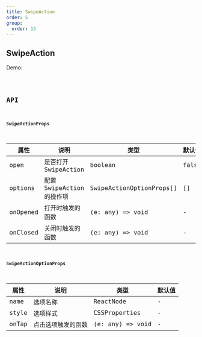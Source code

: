 ```yaml
---
title: SwipeAction
order: 5
group:
  order: 15
---
```


## SwipeAction

Demo:

<code src="./swipe-action/index.tsx" />

## API

#### SwipeActionProps

| 属性     | 说明                      | 类型                     | 默认值 |
| -------- | ------------------------- | ------------------------ | ------ |
| open     | 是否打开 SwipeAction      | boolean                  | false  |
| options  | 配置 SwipeAction 的操作项 | SwipeActionOptionProps[] | []     |
| onOpened | 打开时触发的函数          | (e: any) => void         | -      |
| onClosed | 关闭时触发的函数          | (e: any) => void         | -      |

#### SwipeActionOptionProps

| 属性  | 说明               | 类型             | 默认值 |
| ----- | ------------------ | ---------------- | ------ |
| name  | 选项名称           | ReactNode        | -      |
| style | 选项样式           | CSSProperties    | -      |
| onTap | 点击选项触发的函数 | (e: any) => void | -      |
